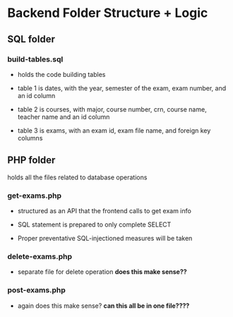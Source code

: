 # Backend Folder Structure + Logic

## SQL folder

### build-tables.sql
- holds the code building tables

- table 1 is dates, with the year, semester of the exam, exam number, and an id column
- table 2 is courses, with major, course number, crn, course name, teacher name and an id column
- table 3 is exams, with an exam id, exam file name, and foreign key columns

## PHP folder

holds all the files related to database operations

### get-exams.php
- structured as an API that the frontend calls to get exam info

- SQL statement is prepared to only complete SELECT
- Proper preventative SQL-injectioned measures will be taken

### delete-exams.php
- separate file for delete operation **does this make sense??**

### post-exams.php
- again does this make sense? **can this all be in one file????**
